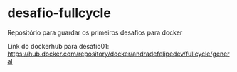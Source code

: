 # desafio-fullcycle
Repositório para guardar os primeiros desafios para docker

Link do dockerhub para desafio01:
https://hub.docker.com/repository/docker/andradefelipedev/fullcycle/general
